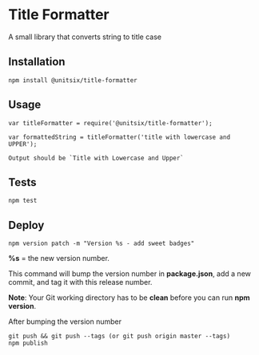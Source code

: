 Title Formatter
=========

A small library that converts string to title case

## Installation

  `npm install @unitsix/title-formatter`

## Usage

    var titleFormatter = require('@unitsix/title-formatter');
    
    var formattedString = titleFormatter('title with lowercase and UPPER');
    
    Output should be `Title with Lowercase and Upper`


## Tests

  `npm test`

## Deploy

```
npm version patch -m "Version %s - add sweet badges"
```

**%s** = the new version number.

This command will bump the version number in **package.json**, add a new commit, and tag it with this release number.

**Note**: Your Git working directory has to be **clean** before you can run **npm version**.

After bumping the version number

```
git push && git push --tags (or git push origin master --tags)
npm publish
```